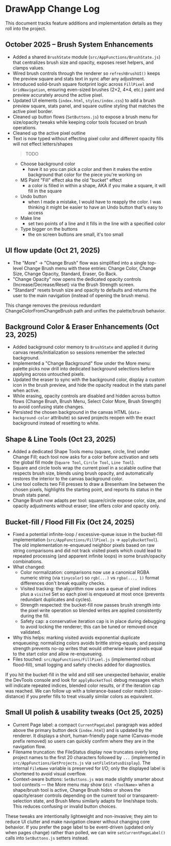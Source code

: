 # DrawApp Change Log

This document tracks feature additions and implementation details as they roll into the project.

## October 2025 – Brush System Enhancements

- Added a shared `BrushState` module (`src/AppFunctions/BrushState.js`) that centralizes brush size and opacity, exposes reset helpers, and clamps values.
- Wired brush controls through the renderer so `refreshBrushUI()` keeps the preview square and stats text in sync after any adjustment.
- Introduced solid-brush square footprint logic across `FillPixel` and `GridNavigation`, ensuring even-sized brushes (2×2, 4×4, etc.) paint and preview accurately around the active pixel.
- Updated UI elements (`index.html`, `styles/index.css`) to add a brush preview square, stats panel, and square outline styling that matches the active pixel border.
- Cleaned up button flows (`SetButtons.js`) to expose a brush menu for size/opacity tweaks while keeping color tools focused on brush operations.
- Cleaned up the active pixel outline
- Text is now typed without effecting pixel color and different opacity fills will not effect letters/shapes
  > TODO
  - Choose background color
    - have it so you can pick a color and then it makes the entire background that  color for the piece you're working on
  - MS Paint "Fill" effect aka the old "bucket" effect
    - a color is filled in within a shape, AKA if you make a square, it will fill in the square
  - Undo button
    - when I made a mistake, I would have to reapply the color. I was thinking it might be easier to have an Undo button that's easy to access
  - Make line
    - set two points of a line and it fills in the line with a specified color
  - Type bigger on the buttons
    - the on screen buttons are small, it's too small
 
## UI flow update (Oct 21, 2025)

- The "More" -> "Change Brush" flow was simplified into a single top-level Change Brush menu with these entries: Change Color, Change Size, Change Opacity, Standard, Eraser, Go Back.
- "Change Opacity" now opens the dedicated opacity controls (Increase/Decrease/Reset) via the Brush Strength screen.
- "Standard" resets brush size and opacity to defaults and returns the user to the main navigation (instead of opening the brush menu).

This change removes the previous redundant ChangeColorFromChangeBrush path and unifies the palette/brush behavior.

## Background Color & Eraser Enhancements (Oct 23, 2025)

- Added background color memory to `BrushState` and applied it during canvas resets/initialization so sessions remember the selected background.
- Implemented a "Change Background" flow under the More menu: palette picks now drill into dedicated background selections before applying across untouched pixels.
- Updated the eraser to sync with the background color, display a custom icon in the brush preview, and hide the opacity readout in the stats panel when active.
- While erasing, opacity controls are disabled and hidden across button flows (Change Brush, Brush Menu, Select Color More, Brush Strength) to avoid confusing state changes.
- Persisted the chosen background in the canvas HTML (`data-background-color` attribute) so saved projects reopen with the exact background instead of resetting to white.

## Shape & Line Tools (Oct 23, 2025)

- Added a dedicated Shape Tools menu (square, circle, line) under Change Fill; each tool now asks for a color before activation and sets the global fill mode (`Square Tool`, `Circle Tool`, `Line Tool`).
- Square and circle tools wrap the current pixel in a scalable outline that respects brush size, blends using brush opacity, and automatically restores the interior to the canvas background color.
- Line tool collects two Fill presses to draw a Bresenham line between the chosen pixels, highlights the starting point, and reports its status in the brush stats panel.
- Change Brush now adapts per tool: square/circle expose color, size, and opacity adjustments without eraser; line offers color and opacity only.

## Bucket-fill / Flood Fill Fix (Oct 24, 2025)

- Fixed a potential infinite-loop / excessive-queue issue in the bucket-fill implementation (`src/AppFunctions/FillPixel.js` → `applyBucketTool`). The old implementation re-enqueued neighbor pixels based on raw string comparisons and did not track visited pixels which could lead to repeated processing (and apparent infinite loops) in some brush/opacity combinations.
- What changed:
  - Color normalization: comparisons now use a canonical RGBA numeric string (via `tinycolor`) so `rgb(...)` vs `rgba(..., 1)` format differences don't break equality checks.
  - Visited tracking: the algorithm now uses a queue of pixel indices plus a `visited` Set so each pixel is enqueued at most once (prevents redundant duplicates and cycles).
  - Strength respected: the bucket-fill now passes brush strength into the pixel write operation so blended writes are applied consistently during the fill.
  - Safety cap: a conservative iteration cap is in place during debugging to avoid locking the renderer; this can be tuned or removed once validated.
- Why this helps: marking visited avoids exponential duplicate enqueueing; normalizing colors avoids brittle string-equals; and passing strength prevents no-op writes that would otherwise leave pixels equal to the start color and allow re-enqueueing.
- Files touched: `src/AppFunctions/FillPixel.js` (implemented robust flood-fill), small logging and safety checks added for diagnostics.

If you hit the bucket-fill in the wild and still see unexpected behavior, enable the DevTools console and look for `applyBucketTool` debug messages which will indicate repeated indices, blended color results, or if the iteration cap was reached. We can follow up with a tolerance-based color match (color-distance) if you prefer fills to treat visually similar colors as equivalent.

## Small UI polish & usability tweaks (Oct 25, 2025)

- Current Page label: a compact `CurrentPageLabel` paragraph was added above the primary button deck (`index.html`) and is updated by the renderer. It displays a short, human-friendly page name (Canvas-mode prefix removed) so users can quickly confirm where they are in the navigation flow.
- Filename truncation: the FileStatus display now truncates overly long project names to the first 20 characters followed by `...` (implemented in `src/AppFunctions/GetProjects.js` via `setFileStatusDisplay`). The internal `FileName` variable is preserved for I/O; only the displayed label is shortened to avoid visual overflow.
- Context-aware buttons: `SetButtons.js` was made slightly smarter about tool contexts — the More menu may show `Edit <ToolName>` when a shape/brush tool is active, Change Brush hides or shows the opacity/eraser controls depending on the current tool or transparent-selection state, and Brush Menu similarly adapts for line/shape tools. This reduces confusing or invalid button choices.

These tweaks are intentionally lightweight and non-invasive; they aim to reduce UI clutter and make navigation clearer without changing core behavior. If you prefer the page label to be event-driven (updated only when pages change) rather than polled, we can wire `setCurrentPageLabel()` calls into `SetButtons.js` setters instead.